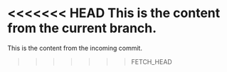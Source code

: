 <<<<<<< HEAD
This is the content from the current branch.
=======
This is the content from the incoming commit.
>>>>>>> FETCH_HEAD